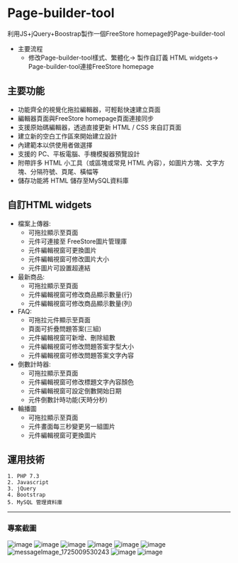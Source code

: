 # Page-builder-tool
利用JS+jQuery+Boostrap製作一個FreeStore homepage的Page-builder-tool
* 主要流程  
  * 修改Page-builder-tool樣式、繁體化-> 製作自訂義 HTML widgets-> Page-builder-tool連接FreeStore homepage
## 主要功能
* 功能齊全的視覺化拖拉編輯器，可輕鬆快速建立頁面
* 編輯器頁面與FreeStore homepage頁面連接同步
* 支援原始碼編輯器，透過直接更新 HTML / CSS 來自訂頁面
* 建立新的空白工作區來開始建立設計
* 內建範本以供使用者做選擇
* 支援的 PC、平板電腦、手機模擬器預覽設計
* 附帶許多 HTML 小工具（或區塊或常見 HTML 內容），如圖片方塊、文字方塊、分隔符號、頁尾、橫幅等
* 儲存功能將 HTML 儲存至MySQL資料庫
## 自訂HTML widgets
* 檔案上傳器:
  * 可拖拉顯示至頁面
  * 元件可連接至 FreeStore圖片管理庫
  * 元件編輯視窗可更換圖片
  * 元件編輯視窗可修改圖片大小
  * 元件圖片可設置超連結
* 最新商品:
  * 可拖拉顯示至頁面
  * 元件編輯視窗可修改商品顯示數量(行)
  * 元件編輯視窗可修改商品顯示數量(列)
* FAQ:
  * 可拖拉元件顯示至頁面
  * 頁面可折疊問題答案(三組)
  * 元件編輯視窗可新增、刪除組數
  * 元件編輯視窗可修改問題答案字型大小
  * 元件編輯視窗可修改問題答案文字內容
* 倒數計時器:
  * 可拖拉顯示至頁面
  * 元件編輯視窗可修改標題文字內容顏色
  * 元件編輯視窗可設定倒數開始日期
  * 元件倒數計時功能(天時分秒)
* 輪播圖
  * 可拖拉顯示至頁面
  * 元件畫面每三秒變更另一組圖片
  * 元件編輯視窗可更換圖片
## 運用技術
    1. PHP 7.3
    2. Javascript
    3. jQuery
    4. Bootstrap
    5. MySQL 管理資料庫
 ***
### 專案截圖
![image](https://github.com/user-attachments/assets/c4db2ddd-6dd5-4c37-822e-a21f431eaa4e)
![image](https://github.com/user-attachments/assets/c5248ba0-bd38-4fd4-8a8d-557440f5e616)
![image](https://github.com/user-attachments/assets/2837061d-a03c-4334-8827-07a7844a8eaa)
![image](https://github.com/user-attachments/assets/456e4a22-0996-47b6-99ef-8bd3b8de9798)
![image](https://github.com/user-attachments/assets/7511a362-25dd-4439-83ee-aa9275c50e25)
![image](https://github.com/user-attachments/assets/068ae454-97bc-49de-b095-843dc5a6f2db)
![messageImage_1725009530243](https://github.com/user-attachments/assets/a475db8d-f40f-4081-a27f-698e02e6a94c)
![image](https://github.com/user-attachments/assets/6a31bec2-cadd-4950-8b71-cdb8c536447f)
![image](https://github.com/user-attachments/assets/efc962c7-83df-45d4-b711-4d8b37c5bf03)









